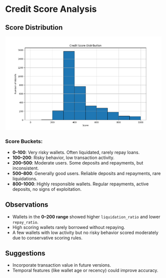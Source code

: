 
# Credit Score Analysis

## Score Distribution
![Score Distribution](score_distribution.png)

### Score Buckets:
- **0–100**: Very risky wallets. Often liquidated, rarely repay loans.
- **100–200**: Risky behavior, low transaction activity.
- **200–500**: Moderate users. Some deposits and repayments, but inconsistent.
- **500–800**: Generally good users. Reliable deposits and repayments, rare liquidations.
- **800–1000**: Highly responsible wallets. Regular repayments, active deposits, no signs of exploitation.

## Observations
- Wallets in the **0–200 range** showed higher `liquidation_ratio` and lower `repay_ratio`.
- High scoring wallets rarely borrowed without repaying.
- A few wallets with low activity but no risky behavior scored moderately due to conservative scoring rules.

## Suggestions
- Incorporate transaction value in future versions.
- Temporal features (like wallet age or recency) could improve accuracy.

